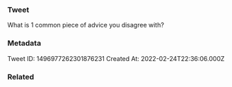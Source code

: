 ### Tweet
What is 1 common piece of advice you disagree with?

### Metadata
Tweet ID: 1496977262301876231
Created At: 2022-02-24T22:36:06.000Z

### Related

